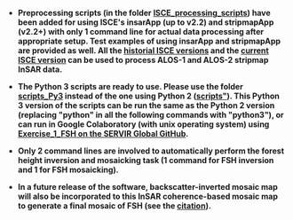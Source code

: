 - **Preprocessing scripts (in the folder [ISCE_processing_scripts](https://github.com/leiyangleon/FSH/tree/dev/ISCE_processing_scripts)) have been added for using ISCE's insarApp (up to v2.2) and stripmapApp (v2.2+) with only 1 command line for actual data processing after appropriate setup. Test examples of using insarApp and stripmapApp are provided as well. All the [historial ISCE versions](https://winsar.unavco.org/software/isce) and the [current ISCE version](https://github.com/isce-framework/isce2) can be used to process ALOS-1 and ALOS-2 stripmap InSAR data.**

- **The Python 3 scripts are ready to use. Please use the folder [scripts_Py3](https://github.com/leiyangleon/FSH/tree/dev/scripts_Py3) instead of the one using Python 2 ([scripts"](https://github.com/leiyangleon/FSH/tree/dev/scripts)). This Python 3 version of the scripts can be run the same as the Python 2 version (replacing "python" in all the following commands with "python3"), or can run in Google Colaboratory (with unix operating system) using [Exercise_1_FSH on the SERVIR Global GitHub](https://github.com/SERVIR/ForestStandHeight).**

- **Only 2 command lines are involved to automatically perform the forest height inversion and mosaicking task (1 command for FSH inversion and 1 for FSH mosaicking).**

- **In a future release of the software, backscatter-inverted mosaic map will also be incorporated to this InSAR coherence-based mosaic map to generate a final mosaic of FSH (see the [citation](https://ieeexplore.ieee.org/document/8439086)).**
